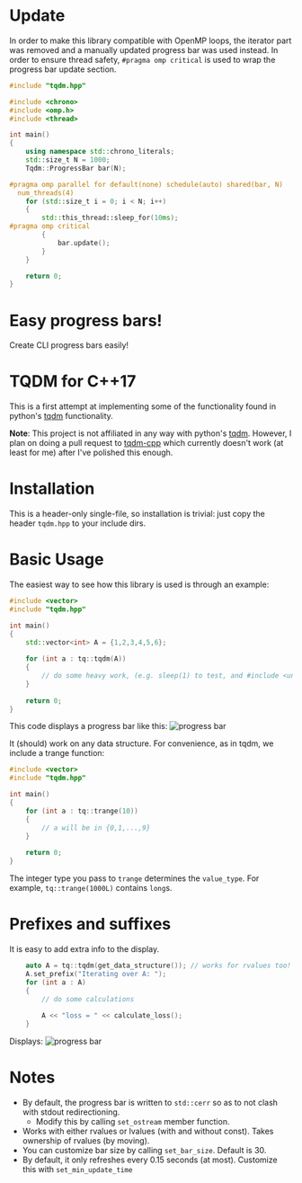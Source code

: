 # Update

In order to make this library compatible with OpenMP loops, the iterator part was removed and a manually updated progress bar was used instead. In order to ensure thread safety, `#pragma omp critical` is used to wrap the progress bar update section.
```cpp
#include "tqdm.hpp"

#include <chrono>
#include <omp.h>
#include <thread>

int main()
{
    using namespace std::chrono_literals;
    std::size_t N = 1000;
    Tqdm::ProgressBar bar(N);

#pragma omp parallel for default(none) schedule(auto) shared(bar, N)           \
  num_threads(4)
    for (std::size_t i = 0; i < N; i++)
    {
        std::this_thread::sleep_for(10ms);
#pragma omp critical
        {
            bar.update();
        }
    }

    return 0;
}
```

# Easy progress bars!

Create CLI progress bars easily!

# TQDM for C++17


This is a first attempt at implementing some of the functionality found in python's [tqdm](https://github.com/tqdm/tqdm) functionality.

**Note**: This project is not affiliated in any way with python's [tqdm](https://github.com/tqdm/tqdm). However, I plan on doing a pull request to [tqdm-cpp](https://github.com/tqdm/tqdm.cpp) which currently doesn't work (at least for me) after I've polished this enough.

# Installation

This is a header-only single-file, so installation is trivial: just copy the header `tqdm.hpp` to your include dirs.

# Basic Usage

The easiest way to see how this library is used is through an example:

```c++
#include <vector>
#include "tqdm.hpp"

int main()
{
    std::vector<int> A = {1,2,3,4,5,6};
    
    for (int a : tq::tqdm(A))
    {
        // do some heavy work, (e.g. sleep(1) to test, and #include <unistd.h>)
    }
    
    return 0;
}
```

This code displays a progress bar like this:
![progress bar](pbar.gif "progress bar")

It (should) work on any data structure. For convenience, as in tqdm, we include a trange function:

```c++
#include <vector>
#include "tqdm.hpp"

int main()
{
    for (int a : tq::trange(10))
    {
        // a will be in {0,1,...,9}
    }
    
    return 0;
}
```

The integer type you pass to `trange` determines the `value_type`. For example, `tq::trange(1000L)` contains `long`s.

# Prefixes and suffixes

It is easy to add extra info to the display.

```c++
    auto A = tq::tqdm(get_data_structure()); // works for rvalues too!
    A.set_prefix("Iterating over A: ");
    for (int a : A)
    {
        // do some calculations
        
        A << "loss = " << calculate_loss();
    }
```

Displays: ![progress bar](pbarwprefixsuffix.gif "progress bar")

# Notes

- By default, the progress bar is written to `std::cerr` so as to not clash with stdout redirectioning.
    - Modify this by calling `set_ostream` member function.
- Works with either rvalues or lvalues (with and without const). Takes ownership of rvalues (by moving).
- You can customize bar size by calling `set_bar_size`. Default is 30.
- By default, it only refreshes every 0.15 seconds (at most). Customize this with `set_min_update_time`
